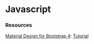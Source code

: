# Javascript

### Resources

[Material Design for Bootstrap 4](https://mdbootstrap.com/): [Tutorial](https://mdbootstrap.com/bootstrap-tutorial/)

